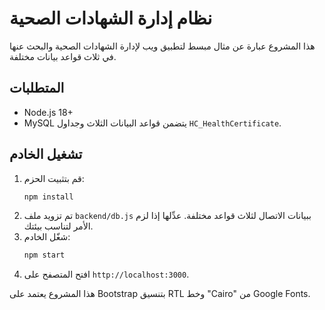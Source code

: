 # نظام إدارة الشهادات الصحية

هذا المشروع عبارة عن مثال مبسط لتطبيق ويب لإدارة الشهادات الصحية والبحث عنها في ثلاث قواعد بيانات مختلفة.

## المتطلبات
- Node.js 18+ 
- MySQL يتضمن قواعد البيانات الثلاث وجداول `HC_HealthCertificate`.

## تشغيل الخادم
1. قم بتثبيت الحزم:
   ```bash
   npm install
   ```
2. تم تزويد ملف `backend/db.js` ببيانات الاتصال لثلاث قواعد مختلفة.
   عدِّلها إذا لزم الأمر لتناسب بيئتك.
3. شغّل الخادم:
   ```bash
   npm start
   ```
4. افتح المتصفح على `http://localhost:3000`.

هذا المشروع يعتمد على Bootstrap بتنسيق RTL وخط "Cairo" من Google Fonts.
